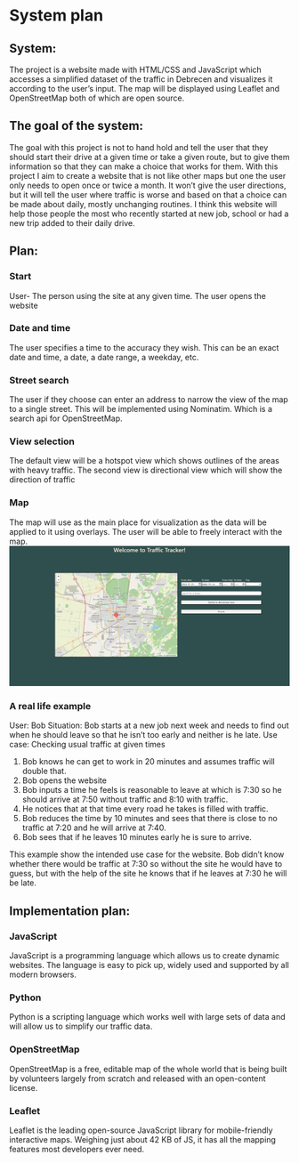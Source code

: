 # System plan

## System:
The project is a website made with HTML/CSS and JavaScript which accesses a simplified dataset of the traffic in Debrecen and visualizes it according to the user’s input. The map will be displayed using Leaflet and OpenStreetMap both of which are open source.

## The goal of the system:
The goal with this project is not to hand hold and tell the user that they should start their drive at a given time or take a given route, but to give them information so that they can make a choice that works for them. 
With this project I aim to create a website that is not like other maps but one the user only needs to open once or twice a month. It won’t give the user directions, but it will tell the user where traffic is worse and based on that a choice can be made about daily, mostly unchanging routines. I think this website will help those people the most who recently started at new job, school or had a new trip added to their daily drive.
## Plan:
### Start
User- The person using the site at any given time.
The user opens the website

### Date and time
The user specifies a time to the accuracy they wish. This can be an exact date and time, a date, a date range,  a weekday, etc.

### Street search
The user if they choose can enter an address to narrow the view of the map to a single street. This will be implemented using Nominatim. Which is a search api for OpenStreetMap.

### View selection
The default view will be a hotspot view which shows outlines of the areas with heavy traffic.
The second view is directional view which will show the direction of traffic

### Map
The map will use as the main place for visualization as the data will be applied to it using overlays. The user will be able to freely interact with the map.
<img src = "traffic.PNG">


### A real life example
User: Bob
Situation: Bob starts at a new job next week and needs to find out when he should leave so that he isn’t too early and neither is he late.
Use case: Checking usual traffic at given times
1. Bob knows he can get to work in 20 minutes and assumes traffic will double that.
2. Bob opens the website
3. Bob inputs a time he feels is reasonable to leave at which is 7:30 so he should arrive at 7:50 without traffic and 8:10 with traffic.
4. He notices that at that time every road he takes is filled with traffic.
5. Bob reduces the time by 10 minutes and sees that there is close to no traffic at 7:20 and he will arrive at 7:40. 
6. Bob sees that if he leaves 10 minutes early he is sure to arrive. 
 
This example show the intended use case for the website. Bob didn’t know whether there would be traffic at 7:30 so without the site he would have to guess, but with the help of the site he knows that if he leaves at 7:30 he will be late. 

## Implementation plan:
### JavaScript 
JavaScript is a programming language which allows us to create dynamic websites. The language is easy to pick up, widely used and supported by all modern browsers. 

### Python 
Python is a scripting language which works well with large sets of data and will allow us to simplify our traffic data.

### OpenStreetMap
OpenStreetMap is a free, editable map of the whole world that is being built by volunteers largely from scratch and released with an open-content license.

### Leaflet
Leaflet is the leading open-source JavaScript library for mobile-friendly interactive maps. Weighing just about 42 KB of JS, it has all the mapping features most developers ever need. 
